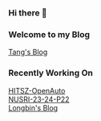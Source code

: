 ### Hi there 👋

<!--
**TangLongbin/TangLongbin** is a ✨ _special_ ✨ repository because its `README.md` (this file) appears on your GitHub profile.

Here are some ideas to get you started:

- 🔭 I’m currently working on ...
- 🌱 I’m currently learning ...
- 👯 I’m looking to collaborate on ...
- 🤔 I’m looking for help with ...
- 💬 Ask me about ...
- 📫 How to reach me: ...
- 😄 Pronouns: ...
- ⚡ Fun fact: ...
-->

### Welcome to my Blog

[Tang's Blog](https://longbin.tech)

### Recently Working On

[HITSZ-OpenAuto](https://hoa.moe)  
[NUSRI-23-24-P22](https://github.com/tanglongbin/nusri-23-24-p22)  
[Longbin's Blog](https://longbin.tech)
